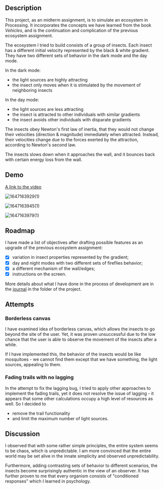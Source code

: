 ## Description

This project, as an midterm assignment, is to simulate an ecosystem in Processing. It incorporates the concepts we have learned from the book *Vehicles*, and is the continuation and complication of the previous ecosystem assignment.

The ecosystem I tried to build consists of a group of insects. Each insect has a different initial velocity represented by the black & white gradient. They have two different sets of behavior in the dark mode and the day mode.

In the dark mode:

- the light sources are highly attracting
- the insect only moves when it is stimulated by the movement of neighboring insects

In the day mode:

- the light sources are less attracting
- the insect is attracted to other individuals with similar gradients
- the insect avoids other individuals with disparate gradients

The insects obey Newton's first law of inertia, that they would not change their velocities (direction & magnitude) immediately when attracted. Instead, their velocities change due to the forces exerted by the attraction, according to Newton's second law.

The insects slows down when it approaches the wall, and it bounces back with certain energy loss from the wall.



## Demo

[A link to the video](https://od20-my.sharepoint.com/:v:/g/personal/xu_od20_onmicrosoft_com/Ec4AwBT2cGZMsV-Cq_Hw-6sBHVJkdRv4D2aw2tZF6r3k-Q?e=7CMe5N&download=1)

![1647163929(1)](https://user-images.githubusercontent.com/51028862/158053450-970e9c87-d024-4a64-9b8a-291e2af5fa16.png)

![1647163945(1)](https://user-images.githubusercontent.com/51028862/158053458-f40cc134-cc02-4dd9-80f6-fff63c4518dd.png)

![1647163979(1)](https://user-images.githubusercontent.com/51028862/158053477-74de2c10-3ce8-48dd-887a-8af07f65d65a.png)



## Roadmap

I have made a list of objectives after drafting possible features as an upgrade of the previous ecosystem assignment:

- [x] variation in insect properties represented by the gradient;
- [x] day and night modes with two different sets of fireflies behavior;
- [x] a different mechanism of the wall/edges;
- [x] instructions on the screen.

More details about what I have done in the process of development are in the [journal](/March%209%20-%20Midterm/Journal.md) in the folder of the project.



## Attempts

### Borderless canvas

I have examined idea of borderless canvas, which allows the insects to go beyond the site of the user. Yet, it was proven unsuccessful due to the low chance that the user is able to observe the movement of the insects after a while.

If I have implemented this, the behavior of the insects would be like mosquitoes - we cannot find them except that we have something, the light sources, appealing to them.

### Fading trails with no lagging

In the attempt to fix the lagging bug, I tried to apply other approaches to implement the fading trails, yet it does not resolve the issue of lagging - it appears that some other calculations occupy a high level of resources as well. So I decided to

- remove the trail functionality
- and limit the maximum number of light sources.



## Discussion

I observed that with some rather simple principles, the entire system seems to be chaos, which is unpredictable. I am more convinced that the entire world may be set alive in the innate simplicity and observed unpredictability.

Furthermore, adding contrasting sets of behavior to different scenarios, the insects become surprisingly authentic in the view of an observer. It has further proven to me that every organism consists of "conditioned responses" which I learned in psychology.
